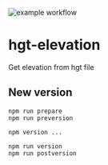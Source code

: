 ![example workflow](https://github.com/tsl-tuertscher/hgt-elevation/actions/workflows/main.yml/badge.svg)
# hgt-elevation
Get elevation from hgt file

## New version
```
npm run prepare
npm run preversion
```
```
npm version ...
```
```
npm run version
npm run postversion
```
